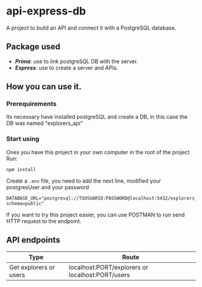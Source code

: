 # api-express-db
A project to build an API and connect it with a PostgreSQL database.

## Package used
- ***Prima***: use to link postgreSQL DB with the server.
- ***Express***: use to create a server and APIs.

## How you can use it.

### Prerequirements
Its necessary have installed postgreSQL and create a DB, in this case the DB was named "explorers_api"

### Start using
Ones you have this project in your own computer in the root of the project
Run:
```
npm install
```

Create a `.env` file, you need to add the next line, modified your postgresUser and your password
```
DATABASE_URL="postgresql://TUUSUARIO:PASSWORD@localhost:5432/explorers_api?schema=public"
```

If you want to try this project easier, you can use POSTMAN to run send HTTP request to the endpoint.

## API endpoints
|Type|Route|
|-----|-----|
|Get explorers or users| localhost:PORT/explorers or localhost:PORT/users| 
